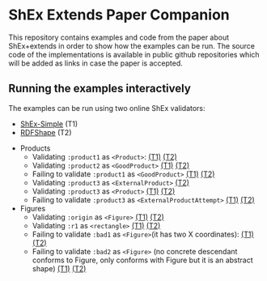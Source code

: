 # ShEx Extends Paper Companion

This repository contains examples and code from the paper about ShEx+extends in order to show how the examples can be run. 
The source code of the implementations is available in public github repositories which will be added as links in case the paper is accepted.


## Running the examples interactively

The examples can be run using two online ShEx validators: 
<ul>
  <li><a href="https://shex.io/webapps/shex.js/packages/shex-webapp/doc/shex-simple?manifestURL=https://raw.githubusercontent.com/anonsem/shex_extends_paper_examples/master/manifest.yml">ShEx-Simple</a> (T1)</li>
  <li><a href="https://rdfshape.weso.es">RDFShape</a> (T2)</li>
</ul>

<ul>
<li>Products
<ul>
<li>Validating <code>:product1</code> as <code>&lt;Product&gt;</code>:
<a href="https://shex.io/webapps/shex.js/packages/shex-webapp/doc/shex-simple?schema=prefix%20%3A%20%20%20%20%20%20%20%3Chttp%3A%2F%2Fexample.org%2F%3E%0Aprefix%20xsd%3A%20%20%20%20%3Chttp%3A%2F%2Fwww.w3.org%2F2001%2FXMLSchema%23%3E%0Aprefix%20schema%3A%20%3Chttp%3A%2F%2Fschema.org%2F%3E%0A%0A%0A%3CProduct%3E%20%7B%0A%20(%3Acode%20xsd%3Ainteger%20%7C%20%3Aname%20xsd%3Astring%20)%3B%0A%20%3Areview%20%40%3CReview%3E%20*%20%3B%0A%20%3Arelated%20%40%3CProduct%3E%20*%20%0A%7D%0A%0A%3CReview%3E%20%7B%0A%20%3Avalue%20%20%5B%3ABad%20%3AGood%5D%3B%0A%20%3Atimestamp%20xsd%3Ainteger%0A%7D%0A%0A%3CGoodProduct%3E%20%40%3CProduct%3E%20AND%20%7B%0A%20%3Areview%20%40%3CGoodReview%3E%20*%20%3B%0A%7D%0A%3CGoodReview%3E%20%7B%20%0A%20%3Avalue%20%5B%3AGood%5D%20%0A%7D%0A%0A%3CExternalProductAttempt%3E%20%40%3CProduct%3E%20AND%20%7B%0A%20%3Areview%20%40%3CExternalReview%3E%20*%20%0A%7D%0A%3CExternalReview%3E%20%7B%20%0A%20%3Avalue%20xsd%3Ainteger%20%0A%7D%0A%0A%3CExternalProduct%3E%20extends%20%40%3CProduct%3E%20%7B%0A%20%3Areview%20%40%3CExternalReview%3E%20*%0A%7D&data=prefix%20%3A%20%20%20%20%20%20%20%3Chttp%3A%2F%2Fexample.org%2F%3E%0Aprefix%20xsd%3A%20%20%20%20%3Chttp%3A%2F%2Fwww.w3.org%2F2001%2FXMLSchema%23%3E%0A%0A%3Aproduct1%20%3Acode%201%20%3B%0A%20%3Areview%20%5B%3Avalue%20%3ABad%3B%20%3Atimestamp%2023%5D%3B%0A%20%3Arelated%20%3Aproduct2%20.%0A%0A%3Aproduct2%20%3Aname%20%22Nice%20Book%22%20%3B%0A%20%3Areview%20%5B%3Avalue%20%3AGood%3B%20%3Atimestamp%2045%5D%20.%0A%0A%3Aproduct3%20%3Acode%203%20%3B%0A%20%3Areview%20%5B%3Avalue%20%3AGood%3B%20%3Atimestamp%2067%5D%2C%20%0A%20%20%20%20%20%20%20%20%20%5B%3Avalue%20%3ABad%3B%20%3Atimestamp%2078%5D%2C%20%0A%20%20%20%20%20%20%20%20%20%5B%3Avalue%205%5D%2C%20%5B%3Avalue%202%5D%20.&shape-map=%3Aproduct1%40%3CProduct%3E&interface=human&success=proof&regexpEngine=eval-threaded-nerr&manifestURL=https%3A%2F%2Fshex.io%2Fwebapps%2Fshex.js%2Fpackages%2Fshex-webapp%2Fexamples%2Fmanifest.json">(T1)</a>
<a href="https://rdfshape.weso.es/shexValidate?data=prefix%20%3A%20%20%20%20%20%20%20%3Chttp%3A%2F%2Fexample.org%2F%3E%0Aprefix%20xsd%3A%20%20%20%20%3Chttp%3A%2F%2Fwww.w3.org%2F2001%2FXMLSchema%23%3E%0A%0A%3Aproduct1%20%3Acode%201%20%3B%0A%20%3Areview%20%5B%3Avalue%20%3ABad%3B%20%3Atimestamp%2023%5D%3B%0A%20%3Arelated%20%3Aproduct2%20.%0A%0A%3Aproduct2%20%3Aname%20%22Nice%20Book%22%20%3B%0A%20%3Areview%20%5B%3Avalue%20%3AGood%3B%20%3Atimestamp%2045%5D%20.%0A%0A%3Aproduct3%20%3Acode%203%20%3B%0A%20%3Areview%20%5B%3Avalue%20%3AGood%3B%20%3Atimestamp%2067%5D%2C%20%0A%20%20%20%20%20%20%20%20%20%5B%3Avalue%20%3ABad%3B%20%3Atimestamp%2078%5D%2C%20%0A%20%20%20%20%20%20%20%20%20%5B%3Avalue%205%5D%2C%20%5B%3Avalue%202%5D%20.&dataFormat=Turtle&dataInference=NONE&dataSource=byText&schema=prefix%20%3A%20%20%20%20%20%20%20%3Chttp%3A%2F%2Fexample.org%2F%3E%0Aprefix%20xsd%3A%20%20%20%20%3Chttp%3A%2F%2Fwww.w3.org%2F2001%2FXMLSchema%23%3E%0Aprefix%20schema%3A%20%3Chttp%3A%2F%2Fschema.org%2F%3E%0A%0A%0A%3CProduct%3E%20%7B%0A%20%28%3Acode%20xsd%3Ainteger%20%7C%20%3Aname%20xsd%3Astring%20%29%3B%0A%20%3Areview%20%40%3CReview%3E%20%2A%20%3B%0A%20%3Arelated%20%40%3CProduct%3E%20%2A%20%0A%7D%0A%0A%3CReview%3E%20%7B%0A%20%3Avalue%20%20%5B%3ABad%20%3AGood%5D%3B%0A%20%3Atimestamp%20xsd%3Ainteger%0A%7D%0A%0A%3CGoodProduct%3E%20%40%3CProduct%3E%20AND%20%7B%0A%20%3Areview%20%40%3CGoodReview%3E%20%2A%20%3B%0A%7D%0A%3CGoodReview%3E%20%7B%20%0A%20%3Avalue%20%5B%3AGood%5D%20%0A%7D%0A%0A%3CExternalProductAttempt%3E%20%40%3CProduct%3E%20AND%20%7B%0A%20%3Areview%20%40%3CExternalReview%3E%20%2A%20%0A%7D%0A%3CExternalReview%3E%20%7B%20%0A%20%3Avalue%20xsd%3Ainteger%20%0A%7D%0A%0A%3CExternalProduct%3E%20extends%20%40%3CProduct%3E%20%7B%0A%20%3Areview%20%40%3CExternalReview%3E%20%2A%0A%7D&schemaEngine=ShEx&schemaFormat=ShExC&schemaSource=byText&shape-map=%3Aproduct1%40%3CProduct%3E&shapeMapFormat=Compact&shapeMapSource=byText&triggerMode=ShapeMap">(T2)</a></li>
<li>Validating <code>:product2</code> as <code>&lt;GoodProduct&gt;</code>
<a href="https://shex.io/webapps/shex.js/packages/shex-webapp/doc/shex-simple?schema=prefix%20%3A%20%20%20%20%20%20%20%3Chttp%3A%2F%2Fexample.org%2F%3E%0Aprefix%20xsd%3A%20%20%20%20%3Chttp%3A%2F%2Fwww.w3.org%2F2001%2FXMLSchema%23%3E%0Aprefix%20schema%3A%20%3Chttp%3A%2F%2Fschema.org%2F%3E%0A%0A%0A%3CProduct%3E%20%7B%0A%20(%3Acode%20xsd%3Ainteger%20%7C%20%3Aname%20xsd%3Astring%20)%3B%0A%20%3Areview%20%40%3CReview%3E%20*%20%3B%0A%20%3Arelated%20%40%3CProduct%3E%20*%20%0A%7D%0A%0A%3CReview%3E%20%7B%0A%20%3Avalue%20%20%5B%3ABad%20%3AGood%5D%3B%0A%20%3Atimestamp%20xsd%3Ainteger%0A%7D%0A%0A%3CGoodProduct%3E%20%40%3CProduct%3E%20AND%20%7B%0A%20%3Areview%20%40%3CGoodReview%3E%20*%20%3B%0A%7D%0A%3CGoodReview%3E%20%7B%20%0A%20%3Avalue%20%5B%3AGood%5D%20%0A%7D%0A%0A%3CExternalProductAttempt%3E%20%40%3CProduct%3E%20AND%20%7B%0A%20%3Areview%20%40%3CExternalReview%3E%20*%20%0A%7D%0A%3CExternalReview%3E%20%7B%20%0A%20%3Avalue%20xsd%3Ainteger%20%0A%7D%0A%0A%3CExternalProduct%3E%20extends%20%40%3CProduct%3E%20%7B%0A%20%3Areview%20%40%3CExternalReview%3E%20*%0A%7D&data=prefix%20%3A%20%20%20%20%20%20%20%3Chttp%3A%2F%2Fexample.org%2F%3E%0Aprefix%20xsd%3A%20%20%20%20%3Chttp%3A%2F%2Fwww.w3.org%2F2001%2FXMLSchema%23%3E%0A%0A%3Aproduct1%20%3Acode%201%20%3B%0A%20%3Areview%20%5B%3Avalue%20%3ABad%3B%20%3Atimestamp%2023%5D%3B%0A%20%3Arelated%20%3Aproduct2%20.%0A%0A%3Aproduct2%20%3Aname%20%22Nice%20Book%22%20%3B%0A%20%3Areview%20%5B%3Avalue%20%3AGood%3B%20%3Atimestamp%2045%5D%20.%0A%0A%3Aproduct3%20%3Acode%203%20%3B%0A%20%3Areview%20%5B%3Avalue%20%3AGood%3B%20%3Atimestamp%2067%5D%2C%20%0A%20%20%20%20%20%20%20%20%20%5B%3Avalue%20%3ABad%3B%20%3Atimestamp%2078%5D%2C%20%0A%20%20%20%20%20%20%20%20%20%5B%3Avalue%205%5D%2C%20%5B%3Avalue%202%5D%20.&shape-map=%3Aproduct2%40%3CGoodProduct%3E&interface=human&success=proof&regexpEngine=eval-threaded-nerr&manifestURL=https%3A%2F%2Fshex.io%2Fwebapps%2Fshex.js%2Fpackages%2Fshex-webapp%2Fexamples%2Fmanifest.json">(T1)</a>
<a href="https://rdfshape.weso.es/shexValidate?data=prefix%20%3A%20%20%20%20%20%20%20%3Chttp%3A%2F%2Fexample.org%2F%3E%0Aprefix%20xsd%3A%20%20%20%20%3Chttp%3A%2F%2Fwww.w3.org%2F2001%2FXMLSchema%23%3E%0A%0A%3Aproduct1%20%3Acode%201%20%3B%0A%20%3Areview%20%5B%3Avalue%20%3ABad%3B%20%3Atimestamp%2023%5D%3B%0A%20%3Arelated%20%3Aproduct2%20.%0A%0A%3Aproduct2%20%3Aname%20%22Nice%20Book%22%20%3B%0A%20%3Areview%20%5B%3Avalue%20%3AGood%3B%20%3Atimestamp%2045%5D%20.%0A%0A%3Aproduct3%20%3Acode%203%20%3B%0A%20%3Areview%20%5B%3Avalue%20%3AGood%3B%20%3Atimestamp%2067%5D%2C%20%0A%20%20%20%20%20%20%20%20%20%5B%3Avalue%20%3ABad%3B%20%3Atimestamp%2078%5D%2C%20%0A%20%20%20%20%20%20%20%20%20%5B%3Avalue%205%5D%2C%20%5B%3Avalue%202%5D%20.&dataFormat=Turtle&dataInference=NONE&dataSource=byText&schema=prefix%20%3A%20%20%20%20%20%20%20%3Chttp%3A%2F%2Fexample.org%2F%3E%0Aprefix%20xsd%3A%20%20%20%20%3Chttp%3A%2F%2Fwww.w3.org%2F2001%2FXMLSchema%23%3E%0Aprefix%20schema%3A%20%3Chttp%3A%2F%2Fschema.org%2F%3E%0A%0A%0A%3CProduct%3E%20%7B%0A%20%28%3Acode%20xsd%3Ainteger%20%7C%20%3Aname%20xsd%3Astring%20%29%3B%0A%20%3Areview%20%40%3CReview%3E%20%2A%20%3B%0A%20%3Arelated%20%40%3CProduct%3E%20%2A%20%0A%7D%0A%0A%3CReview%3E%20%7B%0A%20%3Avalue%20%20%5B%3ABad%20%3AGood%5D%3B%0A%20%3Atimestamp%20xsd%3Ainteger%0A%7D%0A%0A%3CGoodProduct%3E%20%40%3CProduct%3E%20AND%20%7B%0A%20%3Areview%20%40%3CGoodReview%3E%20%2A%20%3B%0A%7D%0A%3CGoodReview%3E%20%7B%20%0A%20%3Avalue%20%5B%3AGood%5D%20%0A%7D%0A%0A%3CExternalProductAttempt%3E%20%40%3CProduct%3E%20AND%20%7B%0A%20%3Areview%20%40%3CExternalReview%3E%20%2A%20%0A%7D%0A%3CExternalReview%3E%20%7B%20%0A%20%3Avalue%20xsd%3Ainteger%20%0A%7D%0A%0A%3CExternalProduct%3E%20extends%20%40%3CProduct%3E%20%7B%0A%20%3Areview%20%40%3CExternalReview%3E%20%2A%0A%7D&schemaEngine=ShEx&schemaFormat=ShExC&schemaSource=byText&shape-map=%3Aproduct2%40%3CGoodProduct%3E&shapeMapFormat=Compact&shapeMapSource=byText&triggerMode=ShapeMap">(T2)</a></li>
<li>Failing to validate <code>:product1</code> as <code>&lt;GoodProduct&gt;</code>
<a href="https://shex.io/webapps/shex.js/packages/shex-webapp/doc/shex-simple?schema=prefix%20%3A%20%20%20%20%20%20%20%3Chttp%3A%2F%2Fexample.org%2F%3E%0Aprefix%20xsd%3A%20%20%20%20%3Chttp%3A%2F%2Fwww.w3.org%2F2001%2FXMLSchema%23%3E%0Aprefix%20schema%3A%20%3Chttp%3A%2F%2Fschema.org%2F%3E%0A%0A%0A%3CProduct%3E%20%7B%0A%20(%3Acode%20xsd%3Ainteger%20%7C%20%3Aname%20xsd%3Astring%20)%3B%0A%20%3Areview%20%40%3CReview%3E%20*%20%3B%0A%20%3Arelated%20%40%3CProduct%3E%20*%20%0A%7D%0A%0A%3CReview%3E%20%7B%0A%20%3Avalue%20%20%5B%3ABad%20%3AGood%5D%3B%0A%20%3Atimestamp%20xsd%3Ainteger%0A%7D%0A%0A%3CGoodProduct%3E%20%40%3CProduct%3E%20AND%20%7B%0A%20%3Areview%20%40%3CGoodReview%3E%20*%20%3B%0A%7D%0A%3CGoodReview%3E%20%7B%20%0A%20%3Avalue%20%5B%3AGood%5D%20%0A%7D%0A%0A%3CExternalProductAttempt%3E%20%40%3CProduct%3E%20AND%20%7B%0A%20%3Areview%20%40%3CExternalReview%3E%20*%20%0A%7D%0A%3CExternalReview%3E%20%7B%20%0A%20%3Avalue%20xsd%3Ainteger%20%0A%7D%0A%0A%3CExternalProduct%3E%20extends%20%40%3CProduct%3E%20%7B%0A%20%3Areview%20%40%3CExternalReview%3E%20*%0A%7D&data=prefix%20%3A%20%20%20%20%20%20%20%3Chttp%3A%2F%2Fexample.org%2F%3E%0Aprefix%20xsd%3A%20%20%20%20%3Chttp%3A%2F%2Fwww.w3.org%2F2001%2FXMLSchema%23%3E%0A%0A%3Aproduct1%20%3Acode%201%20%3B%0A%20%3Areview%20%5B%3Avalue%20%3ABad%3B%20%3Atimestamp%2023%5D%3B%0A%20%3Arelated%20%3Aproduct2%20.%0A%0A%3Aproduct2%20%3Aname%20%22Nice%20Book%22%20%3B%0A%20%3Areview%20%5B%3Avalue%20%3AGood%3B%20%3Atimestamp%2045%5D%20.%0A%0A%3Aproduct3%20%3Acode%203%20%3B%0A%20%3Areview%20%5B%3Avalue%20%3AGood%3B%20%3Atimestamp%2067%5D%2C%20%0A%20%20%20%20%20%20%20%20%20%5B%3Avalue%20%3ABad%3B%20%3Atimestamp%2078%5D%2C%20%0A%20%20%20%20%20%20%20%20%20%5B%3Avalue%205%5D%2C%20%5B%3Avalue%202%5D%20.&shape-map=%3Aproduct1%40%3CGoodProduct%3E&interface=human&success=proof&regexpEngine=eval-threaded-nerr&manifestURL=https%3A%2F%2Fshex.io%2Fwebapps%2Fshex.js%2Fpackages%2Fshex-webapp%2Fexamples%2Fmanifest.json">(T1)</a>
<a href="https://rdfshape.weso.es/shexValidate?data=prefix%20%3A%20%20%20%20%20%20%20%3Chttp%3A%2F%2Fexample.org%2F%3E%0Aprefix%20xsd%3A%20%20%20%20%3Chttp%3A%2F%2Fwww.w3.org%2F2001%2FXMLSchema%23%3E%0A%0A%3Aproduct1%20%3Acode%201%20%3B%0A%20%3Areview%20%5B%3Avalue%20%3ABad%3B%20%3Atimestamp%2023%5D%3B%0A%20%3Arelated%20%3Aproduct2%20.%0A%0A%3Aproduct2%20%3Aname%20%22Nice%20Book%22%20%3B%0A%20%3Areview%20%5B%3Avalue%20%3AGood%3B%20%3Atimestamp%2045%5D%20.%0A%0A%3Aproduct3%20%3Acode%203%20%3B%0A%20%3Areview%20%5B%3Avalue%20%3AGood%3B%20%3Atimestamp%2067%5D%2C%20%0A%20%20%20%20%20%20%20%20%20%5B%3Avalue%20%3ABad%3B%20%3Atimestamp%2078%5D%2C%20%0A%20%20%20%20%20%20%20%20%20%5B%3Avalue%205%5D%2C%20%5B%3Avalue%202%5D%20.&dataFormat=Turtle&dataInference=NONE&dataSource=byText&schema=prefix%20%3A%20%20%20%20%20%20%20%3Chttp%3A%2F%2Fexample.org%2F%3E%0Aprefix%20xsd%3A%20%20%20%20%3Chttp%3A%2F%2Fwww.w3.org%2F2001%2FXMLSchema%23%3E%0Aprefix%20schema%3A%20%3Chttp%3A%2F%2Fschema.org%2F%3E%0A%0A%0A%3CProduct%3E%20%7B%0A%20%28%3Acode%20xsd%3Ainteger%20%7C%20%3Aname%20xsd%3Astring%20%29%3B%0A%20%3Areview%20%40%3CReview%3E%20%2A%20%3B%0A%20%3Arelated%20%40%3CProduct%3E%20%2A%20%0A%7D%0A%0A%3CReview%3E%20%7B%0A%20%3Avalue%20%20%5B%3ABad%20%3AGood%5D%3B%0A%20%3Atimestamp%20xsd%3Ainteger%0A%7D%0A%0A%3CGoodProduct%3E%20%40%3CProduct%3E%20AND%20%7B%0A%20%3Areview%20%40%3CGoodReview%3E%20%2A%20%3B%0A%7D%0A%3CGoodReview%3E%20%7B%20%0A%20%3Avalue%20%5B%3AGood%5D%20%0A%7D%0A%0A%3CExternalProductAttempt%3E%20%40%3CProduct%3E%20AND%20%7B%0A%20%3Areview%20%40%3CExternalReview%3E%20%2A%20%0A%7D%0A%3CExternalReview%3E%20%7B%20%0A%20%3Avalue%20xsd%3Ainteger%20%0A%7D%0A%0A%3CExternalProduct%3E%20extends%20%40%3CProduct%3E%20%7B%0A%20%3Areview%20%40%3CExternalReview%3E%20%2A%0A%7D&schemaEngine=ShEx&schemaFormat=ShExC&schemaSource=byText&shape-map=%3Aproduct1%40%3CGoodProduct%3E&shapeMapFormat=Compact&shapeMapSource=byText&triggerMode=ShapeMap">(T2)</a></li>
<li>Validating <code>:product3</code> as <code>&lt;ExternalProduct&gt;</code>
<a href="https://shex.io/webapps/shex.js/packages/shex-webapp/doc/shex-simple?schema=prefix%20%3A%20%20%20%20%20%20%20%3Chttp%3A%2F%2Fexample.org%2F%3E%0Aprefix%20xsd%3A%20%20%20%20%3Chttp%3A%2F%2Fwww.w3.org%2F2001%2FXMLSchema%23%3E%0Aprefix%20schema%3A%20%3Chttp%3A%2F%2Fschema.org%2F%3E%0A%0A%0A%3CProduct%3E%20%7B%0A%20(%3Acode%20xsd%3Ainteger%20%7C%20%3Aname%20xsd%3Astring%20)%3B%0A%20%3Areview%20%40%3CReview%3E%20*%20%3B%0A%20%3Arelated%20%40%3CProduct%3E%20*%20%0A%7D%0A%0A%3CReview%3E%20%7B%0A%20%3Avalue%20%20%5B%3ABad%20%3AGood%5D%3B%0A%20%3Atimestamp%20xsd%3Ainteger%0A%7D%0A%0A%3CGoodProduct%3E%20%40%3CProduct%3E%20AND%20%7B%0A%20%3Areview%20%40%3CGoodReview%3E%20*%20%3B%0A%7D%0A%3CGoodReview%3E%20%7B%20%0A%20%3Avalue%20%5B%3AGood%5D%20%0A%7D%0A%0A%3CExternalProductAttempt%3E%20%40%3CProduct%3E%20AND%20%7B%0A%20%3Areview%20%40%3CExternalReview%3E%20*%20%0A%7D%0A%3CExternalReview%3E%20%7B%20%0A%20%3Avalue%20xsd%3Ainteger%20%0A%7D%0A%0A%3CExternalProduct%3E%20extends%20%40%3CProduct%3E%20%7B%0A%20%3Areview%20%40%3CExternalReview%3E%20*%0A%7D&data=prefix%20%3A%20%20%20%20%20%20%20%3Chttp%3A%2F%2Fexample.org%2F%3E%0Aprefix%20xsd%3A%20%20%20%20%3Chttp%3A%2F%2Fwww.w3.org%2F2001%2FXMLSchema%23%3E%0A%0A%3Aproduct1%20%3Acode%201%20%3B%0A%20%3Areview%20%5B%3Avalue%20%3ABad%3B%20%3Atimestamp%2023%5D%3B%0A%20%3Arelated%20%3Aproduct2%20.%0A%0A%3Aproduct2%20%3Aname%20%22Nice%20Book%22%20%3B%0A%20%3Areview%20%5B%3Avalue%20%3AGood%3B%20%3Atimestamp%2045%5D%20.%0A%0A%3Aproduct3%20%3Acode%203%20%3B%0A%20%3Areview%20%5B%3Avalue%20%3AGood%3B%20%3Atimestamp%2067%5D%2C%20%0A%20%20%20%20%20%20%20%20%20%5B%3Avalue%20%3ABad%3B%20%3Atimestamp%2078%5D%2C%20%0A%20%20%20%20%20%20%20%20%20%5B%3Avalue%205%5D%2C%20%5B%3Avalue%202%5D%20.&shape-map=%3Aproduct3%40%3CExternalProduct%3E&interface=human&success=proof&regexpEngine=eval-threaded-nerr&manifestURL=https%3A%2F%2Fshex.io%2Fwebapps%2Fshex.js%2Fpackages%2Fshex-webapp%2Fexamples%2Fmanifest.json"></a>
<a href="https://rdfshape.weso.es/shexValidate?data=prefix%20%3A%20%20%20%20%20%20%20%3Chttp%3A%2F%2Fexample.org%2F%3E%0Aprefix%20xsd%3A%20%20%20%20%3Chttp%3A%2F%2Fwww.w3.org%2F2001%2FXMLSchema%23%3E%0A%0A%3Aproduct1%20%3Acode%201%20%3B%0A%20%3Areview%20%5B%3Avalue%20%3ABad%3B%20%3Atimestamp%2023%5D%3B%0A%20%3Arelated%20%3Aproduct2%20.%0A%0A%3Aproduct2%20%3Aname%20%22Nice%20Book%22%20%3B%0A%20%3Areview%20%5B%3Avalue%20%3AGood%3B%20%3Atimestamp%2045%5D%20.%0A%0A%3Aproduct3%20%3Acode%203%20%3B%0A%20%3Areview%20%5B%3Avalue%20%3AGood%3B%20%3Atimestamp%2067%5D%2C%20%0A%20%20%20%20%20%20%20%20%20%5B%3Avalue%20%3ABad%3B%20%3Atimestamp%2078%5D%2C%20%0A%20%20%20%20%20%20%20%20%20%5B%3Avalue%205%5D%2C%20%5B%3Avalue%202%5D%20.&dataFormat=Turtle&dataInference=NONE&dataSource=byText&schema=prefix%20%3A%20%20%20%20%20%20%20%3Chttp%3A%2F%2Fexample.org%2F%3E%0Aprefix%20xsd%3A%20%20%20%20%3Chttp%3A%2F%2Fwww.w3.org%2F2001%2FXMLSchema%23%3E%0Aprefix%20schema%3A%20%3Chttp%3A%2F%2Fschema.org%2F%3E%0A%0A%0A%3CProduct%3E%20%7B%0A%20%28%3Acode%20xsd%3Ainteger%20%7C%20%3Aname%20xsd%3Astring%20%29%3B%0A%20%3Areview%20%40%3CReview%3E%20%2A%20%3B%0A%20%3Arelated%20%40%3CProduct%3E%20%2A%20%0A%7D%0A%0A%3CReview%3E%20%7B%0A%20%3Avalue%20%20%5B%3ABad%20%3AGood%5D%3B%0A%20%3Atimestamp%20xsd%3Ainteger%0A%7D%0A%0A%3CGoodProduct%3E%20%40%3CProduct%3E%20AND%20%7B%0A%20%3Areview%20%40%3CGoodReview%3E%20%2A%20%3B%0A%7D%0A%3CGoodReview%3E%20%7B%20%0A%20%3Avalue%20%5B%3AGood%5D%20%0A%7D%0A%0A%3CExternalProductAttempt%3E%20%40%3CProduct%3E%20AND%20%7B%0A%20%3Areview%20%40%3CExternalReview%3E%20%2A%20%0A%7D%0A%3CExternalReview%3E%20%7B%20%0A%20%3Avalue%20xsd%3Ainteger%20%0A%7D%0A%0A%3CExternalProduct%3E%20extends%20%40%3CProduct%3E%20%7B%0A%20%3Areview%20%40%3CExternalReview%3E%20%2A%0A%7D&schemaEngine=ShEx&schemaFormat=ShExC&schemaSource=byText&shape-map=%3Aproduct3%40%3CExternalProduct%3E&shapeMapFormat=Compact&shapeMapSource=byText&triggerMode=ShapeMap">(T2)</a></li>
<li>Validating <code>:product3</code> as <code>&lt;Product&gt;</code>
<a href="https://shex.io/webapps/shex.js/packages/shex-webapp/doc/shex-simple?schema=prefix%20%3A%20%20%20%20%20%20%20%3Chttp%3A%2F%2Fexample.org%2F%3E%0Aprefix%20xsd%3A%20%20%20%20%3Chttp%3A%2F%2Fwww.w3.org%2F2001%2FXMLSchema%23%3E%0Aprefix%20schema%3A%20%3Chttp%3A%2F%2Fschema.org%2F%3E%0A%0A%0A%3CProduct%3E%20%7B%0A%20(%3Acode%20xsd%3Ainteger%20%7C%20%3Aname%20xsd%3Astring%20)%3B%0A%20%3Areview%20%40%3CReview%3E%20*%20%3B%0A%20%3Arelated%20%40%3CProduct%3E%20*%20%0A%7D%0A%0A%3CReview%3E%20%7B%0A%20%3Avalue%20%20%5B%3ABad%20%3AGood%5D%3B%0A%20%3Atimestamp%20xsd%3Ainteger%0A%7D%0A%0A%3CGoodProduct%3E%20%40%3CProduct%3E%20AND%20%7B%0A%20%3Areview%20%40%3CGoodReview%3E%20*%20%3B%0A%7D%0A%3CGoodReview%3E%20%7B%20%0A%20%3Avalue%20%5B%3AGood%5D%20%0A%7D%0A%0A%3CExternalProductAttempt%3E%20%40%3CProduct%3E%20AND%20%7B%0A%20%3Areview%20%40%3CExternalReview%3E%20*%20%0A%7D%0A%3CExternalReview%3E%20%7B%20%0A%20%3Avalue%20xsd%3Ainteger%20%0A%7D%0A%0A%3CExternalProduct%3E%20extends%20%40%3CProduct%3E%20%7B%0A%20%3Areview%20%40%3CExternalReview%3E%20*%0A%7D&data=prefix%20%3A%20%20%20%20%20%20%20%3Chttp%3A%2F%2Fexample.org%2F%3E%0Aprefix%20xsd%3A%20%20%20%20%3Chttp%3A%2F%2Fwww.w3.org%2F2001%2FXMLSchema%23%3E%0A%0A%3Aproduct1%20%3Acode%201%20%3B%0A%20%3Areview%20%5B%3Avalue%20%3ABad%3B%20%3Atimestamp%2023%5D%3B%0A%20%3Arelated%20%3Aproduct2%20.%0A%0A%3Aproduct2%20%3Aname%20%22Nice%20Book%22%20%3B%0A%20%3Areview%20%5B%3Avalue%20%3AGood%3B%20%3Atimestamp%2045%5D%20.%0A%0A%3Aproduct3%20%3Acode%203%20%3B%0A%20%3Areview%20%5B%3Avalue%20%3AGood%3B%20%3Atimestamp%2067%5D%2C%20%0A%20%20%20%20%20%20%20%20%20%5B%3Avalue%20%3ABad%3B%20%3Atimestamp%2078%5D%2C%20%0A%20%20%20%20%20%20%20%20%20%5B%3Avalue%205%5D%2C%20%5B%3Avalue%202%5D%20.&shape-map=%3Aproduct3%40%3CProduct%3E&interface=human&success=proof&regexpEngine=eval-threaded-nerr&manifestURL=https%3A%2F%2Fshex.io%2Fwebapps%2Fshex.js%2Fpackages%2Fshex-webapp%2Fexamples%2Fmanifest.json">(T1)</a>
<a href="https://rdfshape.weso.es/shexValidate?data=prefix%20%3A%20%20%20%20%20%20%20%3Chttp%3A%2F%2Fexample.org%2F%3E%0Aprefix%20xsd%3A%20%20%20%20%3Chttp%3A%2F%2Fwww.w3.org%2F2001%2FXMLSchema%23%3E%0A%0A%3Aproduct1%20%3Acode%201%20%3B%0A%20%3Areview%20%5B%3Avalue%20%3ABad%3B%20%3Atimestamp%2023%5D%3B%0A%20%3Arelated%20%3Aproduct2%20.%0A%0A%3Aproduct2%20%3Aname%20%22Nice%20Book%22%20%3B%0A%20%3Areview%20%5B%3Avalue%20%3AGood%3B%20%3Atimestamp%2045%5D%20.%0A%0A%3Aproduct3%20%3Acode%203%20%3B%0A%20%3Areview%20%5B%3Avalue%20%3AGood%3B%20%3Atimestamp%2067%5D%2C%20%0A%20%20%20%20%20%20%20%20%20%5B%3Avalue%20%3ABad%3B%20%3Atimestamp%2078%5D%2C%20%0A%20%20%20%20%20%20%20%20%20%5B%3Avalue%205%5D%2C%20%5B%3Avalue%202%5D%20.&dataFormat=Turtle&dataInference=NONE&dataSource=byText&schema=prefix%20%3A%20%20%20%20%20%20%20%3Chttp%3A%2F%2Fexample.org%2F%3E%0Aprefix%20xsd%3A%20%20%20%20%3Chttp%3A%2F%2Fwww.w3.org%2F2001%2FXMLSchema%23%3E%0Aprefix%20schema%3A%20%3Chttp%3A%2F%2Fschema.org%2F%3E%0A%0A%0A%3CProduct%3E%20%7B%0A%20%28%3Acode%20xsd%3Ainteger%20%7C%20%3Aname%20xsd%3Astring%20%29%3B%0A%20%3Areview%20%40%3CReview%3E%20%2A%20%3B%0A%20%3Arelated%20%40%3CProduct%3E%20%2A%20%0A%7D%0A%0A%3CReview%3E%20%7B%0A%20%3Avalue%20%20%5B%3ABad%20%3AGood%5D%3B%0A%20%3Atimestamp%20xsd%3Ainteger%0A%7D%0A%0A%3CGoodProduct%3E%20%40%3CProduct%3E%20AND%20%7B%0A%20%3Areview%20%40%3CGoodReview%3E%20%2A%20%3B%0A%7D%0A%3CGoodReview%3E%20%7B%20%0A%20%3Avalue%20%5B%3AGood%5D%20%0A%7D%0A%0A%3CExternalProductAttempt%3E%20%40%3CProduct%3E%20AND%20%7B%0A%20%3Areview%20%40%3CExternalReview%3E%20%2A%20%0A%7D%0A%3CExternalReview%3E%20%7B%20%0A%20%3Avalue%20xsd%3Ainteger%20%0A%7D%0A%0A%3CExternalProduct%3E%20extends%20%40%3CProduct%3E%20%7B%0A%20%3Areview%20%40%3CExternalReview%3E%20%2A%0A%7D&schemaEngine=ShEx&schemaFormat=ShExC&schemaSource=byText&shape-map=%3Aproduct3%40%3CProduct%3E&shapeMapFormat=Compact&shapeMapSource=byText&triggerMode=ShapeMap">(T2)</a></li>
<li>Failing to validate <code>:product3</code> as <code>&lt;ExternalProductAttempt&gt;</code>
<a href="https://shex.io/webapps/shex.js/packages/shex-webapp/doc/shex-simple?schema=prefix%20%3A%20%20%20%20%20%20%20%3Chttp%3A%2F%2Fexample.org%2F%3E%0Aprefix%20xsd%3A%20%20%20%20%3Chttp%3A%2F%2Fwww.w3.org%2F2001%2FXMLSchema%23%3E%0Aprefix%20schema%3A%20%3Chttp%3A%2F%2Fschema.org%2F%3E%0A%0A%0A%3CProduct%3E%20%7B%0A%20(%3Acode%20xsd%3Ainteger%20%7C%20%3Aname%20xsd%3Astring%20)%3B%0A%20%3Areview%20%40%3CReview%3E%20*%20%3B%0A%20%3Arelated%20%40%3CProduct%3E%20*%20%0A%7D%0A%0A%3CReview%3E%20%7B%0A%20%3Avalue%20%20%5B%3ABad%20%3AGood%5D%3B%0A%20%3Atimestamp%20xsd%3Ainteger%0A%7D%0A%0A%3CGoodProduct%3E%20%40%3CProduct%3E%20AND%20%7B%0A%20%3Areview%20%40%3CGoodReview%3E%20*%20%3B%0A%7D%0A%3CGoodReview%3E%20%7B%20%0A%20%3Avalue%20%5B%3AGood%5D%20%0A%7D%0A%0A%3CExternalProductAttempt%3E%20%40%3CProduct%3E%20AND%20%7B%0A%20%3Areview%20%40%3CExternalReview%3E%20*%20%0A%7D%0A%3CExternalReview%3E%20%7B%20%0A%20%3Avalue%20xsd%3Ainteger%20%0A%7D%0A%0A%3CExternalProduct%3E%20extends%20%40%3CProduct%3E%20%7B%0A%20%3Areview%20%40%3CExternalReview%3E%20*%0A%7D&data=prefix%20%3A%20%20%20%20%20%20%20%3Chttp%3A%2F%2Fexample.org%2F%3E%0Aprefix%20xsd%3A%20%20%20%20%3Chttp%3A%2F%2Fwww.w3.org%2F2001%2FXMLSchema%23%3E%0A%0A%3Aproduct1%20%3Acode%201%20%3B%0A%20%3Areview%20%5B%3Avalue%20%3ABad%3B%20%3Atimestamp%2023%5D%3B%0A%20%3Arelated%20%3Aproduct2%20.%0A%0A%3Aproduct2%20%3Aname%20%22Nice%20Book%22%20%3B%0A%20%3Areview%20%5B%3Avalue%20%3AGood%3B%20%3Atimestamp%2045%5D%20.%0A%0A%3Aproduct3%20%3Acode%203%20%3B%0A%20%3Areview%20%5B%3Avalue%20%3AGood%3B%20%3Atimestamp%2067%5D%2C%20%0A%20%20%20%20%20%20%20%20%20%5B%3Avalue%20%3ABad%3B%20%3Atimestamp%2078%5D%2C%20%0A%20%20%20%20%20%20%20%20%20%5B%3Avalue%205%5D%2C%20%5B%3Avalue%202%5D%20.&shape-map=%3Aproduct3%40%3CExternalProductAttempt%3E&interface=human&success=proof&regexpEngine=eval-threaded-nerr&manifestURL=https%3A%2F%2Fshex.io%2Fwebapps%2Fshex.js%2Fpackages%2Fshex-webapp%2Fexamples%2Fmanifest.json">(T1)</a>
<a href="https://rdfshape.weso.es/shexValidate?data=prefix%20%3A%20%20%20%20%20%20%20%3Chttp%3A%2F%2Fexample.org%2F%3E%0Aprefix%20xsd%3A%20%20%20%20%3Chttp%3A%2F%2Fwww.w3.org%2F2001%2FXMLSchema%23%3E%0A%0A%3Aproduct1%20%3Acode%201%20%3B%0A%20%3Areview%20%5B%3Avalue%20%3ABad%3B%20%3Atimestamp%2023%5D%3B%0A%20%3Arelated%20%3Aproduct2%20.%0A%0A%3Aproduct2%20%3Aname%20%22Nice%20Book%22%20%3B%0A%20%3Areview%20%5B%3Avalue%20%3AGood%3B%20%3Atimestamp%2045%5D%20.%0A%0A%3Aproduct3%20%3Acode%203%20%3B%0A%20%3Areview%20%5B%3Avalue%20%3AGood%3B%20%3Atimestamp%2067%5D%2C%20%0A%20%20%20%20%20%20%20%20%20%5B%3Avalue%20%3ABad%3B%20%3Atimestamp%2078%5D%2C%20%0A%20%20%20%20%20%20%20%20%20%5B%3Avalue%205%5D%2C%20%5B%3Avalue%202%5D%20.&dataFormat=Turtle&dataInference=NONE&dataSource=byText&schema=prefix%20%3A%20%20%20%20%20%20%20%3Chttp%3A%2F%2Fexample.org%2F%3E%0Aprefix%20xsd%3A%20%20%20%20%3Chttp%3A%2F%2Fwww.w3.org%2F2001%2FXMLSchema%23%3E%0Aprefix%20schema%3A%20%3Chttp%3A%2F%2Fschema.org%2F%3E%0A%0A%0A%3CProduct%3E%20%7B%0A%20%28%3Acode%20xsd%3Ainteger%20%7C%20%3Aname%20xsd%3Astring%20%29%3B%0A%20%3Areview%20%40%3CReview%3E%20%2A%20%3B%0A%20%3Arelated%20%40%3CProduct%3E%20%2A%20%0A%7D%0A%0A%3CReview%3E%20%7B%0A%20%3Avalue%20%20%5B%3ABad%20%3AGood%5D%3B%0A%20%3Atimestamp%20xsd%3Ainteger%0A%7D%0A%0A%3CGoodProduct%3E%20%40%3CProduct%3E%20AND%20%7B%0A%20%3Areview%20%40%3CGoodReview%3E%20%2A%20%3B%0A%7D%0A%3CGoodReview%3E%20%7B%20%0A%20%3Avalue%20%5B%3AGood%5D%20%0A%7D%0A%0A%3CExternalProductAttempt%3E%20%40%3CProduct%3E%20AND%20%7B%0A%20%3Areview%20%40%3CExternalReview%3E%20%2A%20%0A%7D%0A%3CExternalReview%3E%20%7B%20%0A%20%3Avalue%20xsd%3Ainteger%20%0A%7D%0A%0A%3CExternalProduct%3E%20extends%20%40%3CProduct%3E%20%7B%0A%20%3Areview%20%40%3CExternalReview%3E%20%2A%0A%7D&schemaEngine=ShEx&schemaFormat=ShExC&schemaSource=byText&shape-map=%3Aproduct3%40%3CExternalProductAttempt%3E&shapeMapFormat=Compact&shapeMapSource=byText&triggerMode=ShapeMap">(T2)</a></li>
</ul>
</li>
<li>Figures
  <ul>
  
  <li>
  Validating <code>:origin</code> as <code>&lt;Figure&gt;</code>
  <a href="https://shex.io/webapps/shex.js/packages/shex-webapp/doc/shex-simple?schema=prefix%20%3A%20%20%20%20%20%20%20%3Chttp%3A%2F%2Fexample.org%2F%3E%0Aprefix%20xsd%3A%20%20%20%20%3Chttp%3A%2F%2Fwww.w3.org%2F2001%2FXMLSchema%23%3E%0Aprefix%20schema%3A%20%3Chttp%3A%2F%2Fschema.org%2F%3E%0A%0Aabstract%20%3CFigure%3E%20%7B%0A%20%3Acomponent%20%40%3CLabel%3E%0A%7D%0A%0A%3CLabel%3E%20%7B%20%3Atype%20%5B%20%3ALabel%20%5D%3B%20%3Avalue%20xsd%3Astring%20%7D%0A%0A%3CGeoFigure%3E%20extends%20%40%3CFigure%3E%20%7B%0A%20%20%3Acomponent%20%40%3CPosX%3E%20%3B%0A%20%20%3Acomponent%20%40%3CPosY%3E%0A%7D%0A%0A%3CPosX%3E%20%7B%20%3Atype%20%5B%20%3AXCoord%20%5D%3B%20%3Avalue%20xsd%3Ainteger%20%7D%0A%3CPosY%3E%20%7B%20%3Atype%20%5B%20%3AYCoord%20%5D%3B%20%3Avalue%20xsd%3Ainteger%20%7D%0A%0A%3CColoredFigure%3E%20extends%20%40%3CFigure%3E%20%7B%0A%20%20%3Acomponent%20%40%3CColor%3E%0A%7D%0A%0A%3CRectangle%3E%20extends%20%40%3CGeoFigure%3E%20extends%20%40%3CColoredFigure%3E%20%7B%0A%20%20%3Acomponent%20%40%3CHeight%3E%20%3B%0A%20%20%3Acomponent%20%40%3CWidth%3E%0A%7D%0A%0A%3CColor%3E%20%7B%3Atype%20%5B%20%3AColor%20%5D%3B%20%3Avalue%20%5B%3ARed%20%3AGreen%20%3ABlue%20%5D%20%7D%0A%3CHeight%3E%20%7B%3Atype%20%5B%20%3AHeight%20%5D%3B%20%3Avalue%20xsd%3Ainteger%20%7D%0A%3CWidth%3E%20%7B%3Atype%20%5B%20%3AWidth%20%5D%3B%20%3Avalue%20xsd%3Ainteger%20%7D&data=prefix%20%3A%20%20%20%20%20%20%20%3Chttp%3A%2F%2Fexample.org%2F%3E%0Aprefix%20xsd%3A%20%20%20%20%3Chttp%3A%2F%2Fwww.w3.org%2F2001%2FXMLSchema%23%3E%0A%0A%3Aorigin%20%3Acomponent%20%0A%20%5B%3Atype%20%3ALabel%3B%20%3Avalue%20%22Origin%22%5D%20%2C%0A%20%5B%3Atype%20%3AXCoord%3B%20%3Avalue%200%5D%20%2C%20%5B%3Atype%20%3AYCoord%3B%20%3Avalue%200%5D%20.%0A%0A%3Abad1%20%3Acomponent%20%0A%20%20%20%20%5B%20%3Atype%20%3ALabel%3B%20%3Avalue%20%22Origin%22%20%5D%20%2C%0A%20%20%20%20%5B%20%3Atype%20%3AXCoord%3B%20%3Avalue%200%3B%20%5D%20%2C%0A%20%20%20%20%5B%20%3Atype%20%3AXCoord%3B%20%3Avalue%201%3B%20%5D%20%2C%0A%20%20%20%20%5B%20%3Atype%20%3AYCoord%3B%20%3Avalue%200%3B%20%5D%20.%0A%0A%3Abad2%20%3Acomponent%20%20%20%20%20%0A%20%20%20%20%5B%20%3Atype%20%3ALabel%3B%20%3Avalue%20%22Unspecified%22%20%5D%20.%0A%20%20%20%20%0A%3Ar1%20%3Acomponent%20%0A%20%5B%3Atype%20%3ALabel%3B%20%3Avalue%20%22A%20red%20rectangle%22%5D%20%2C%0A%20%5B%3Atype%20%3AXCoord%3B%20%3Avalue%202%5D%2C%20%5B%3Atype%20%3AYCoord%3B%20%3Avalue%203%5D%2C%0A%20%5B%3Atype%20%3AColor%3B%20%3Avalue%20%3ARed%5D%2C%20%0A%20%5B%3Atype%20%3AHeight%3B%20%3Avalue%204%5D%2C%20%5B%3Atype%20%3AWidth%3B%20%3Avalue%205%5D%20.&shape-map=%3Aorigin%40%3CFigure%3E&interface=human&success=proof&regexpEngine=eval-threaded-nerr&manifestURL=https%3A%2F%2Fshex.io%2Fwebapps%2Fshex.js%2Fpackages%2Fshex-webapp%2Fexamples%2Fmanifest.json">(T1)</a>
  <a href="https://rdfshape.weso.es/shexValidate?data=prefix%20%3A%20%20%20%20%20%20%20%3Chttp%3A%2F%2Fexample.org%2F%3E%0Aprefix%20xsd%3A%20%20%20%20%3Chttp%3A%2F%2Fwww.w3.org%2F2001%2FXMLSchema%23%3E%0A%0A%3Aorigin%20%3Acomponent%20%0A%20%5B%3Atype%20%3ALabel%3B%20%3Avalue%20%22Origin%22%5D%20%2C%0A%20%5B%3Atype%20%3AXCoord%3B%20%3Avalue%200%5D%20%2C%20%5B%3Atype%20%3AYCoord%3B%20%3Avalue%200%5D%20.%0A%0A%3Abad1%20%3Acomponent%20%0A%20%20%20%20%5B%20%3Atype%20%3ALabel%3B%20%3Avalue%20%22Origin%22%20%5D%20%2C%0A%20%20%20%20%5B%20%3Atype%20%3AXCoord%3B%20%3Avalue%200%3B%20%5D%20%2C%0A%20%20%20%20%5B%20%3Atype%20%3AXCoord%3B%20%3Avalue%201%3B%20%5D%20%2C%0A%20%20%20%20%5B%20%3Atype%20%3AYCoord%3B%20%3Avalue%200%3B%20%5D%20.%0A%0A%3Abad2%20%3Acomponent%20%20%20%20%20%0A%20%20%20%20%5B%20%3Atype%20%3ALabel%3B%20%3Avalue%20%22Unspecified%22%20%5D%20.%0A%20%20%20%20%0A%3Ar1%20%3Acomponent%20%0A%20%5B%3Atype%20%3ALabel%3B%20%3Avalue%20%22A%20red%20rectangle%22%5D%20%2C%0A%20%5B%3Atype%20%3AXCoord%3B%20%3Avalue%202%5D%2C%20%5B%3Atype%20%3AYCoord%3B%20%3Avalue%203%5D%2C%0A%20%5B%3Atype%20%3AColor%3B%20%3Avalue%20%3ARed%5D%2C%20%0A%20%5B%3Atype%20%3AHeight%3B%20%3Avalue%204%5D%2C%20%5B%3Atype%20%3AWidth%3B%20%3Avalue%205%5D%20.&dataFormat=Turtle&dataInference=NONE&dataSource=byText&schema=prefix%20%3A%20%20%20%20%20%20%20%3Chttp%3A%2F%2Fexample.org%2F%3E%0Aprefix%20xsd%3A%20%20%20%20%3Chttp%3A%2F%2Fwww.w3.org%2F2001%2FXMLSchema%23%3E%0Aprefix%20schema%3A%20%3Chttp%3A%2F%2Fschema.org%2F%3E%0A%0Aabstract%20%3CFigure%3E%20%7B%0A%20%3Acomponent%20%40%3CLabel%3E%0A%7D%0A%0A%3CLabel%3E%20%7B%20%3Atype%20%5B%20%3ALabel%20%5D%3B%20%3Avalue%20xsd%3Astring%20%7D%0A%0A%3CGeoFigure%3E%20extends%20%40%3CFigure%3E%20%7B%0A%20%20%3Acomponent%20%40%3CPosX%3E%20%3B%0A%20%20%3Acomponent%20%40%3CPosY%3E%0A%7D%0A%0A%3CPosX%3E%20%7B%20%3Atype%20%5B%20%3AXCoord%20%5D%3B%20%3Avalue%20xsd%3Ainteger%20%7D%0A%3CPosY%3E%20%7B%20%3Atype%20%5B%20%3AYCoord%20%5D%3B%20%3Avalue%20xsd%3Ainteger%20%7D%0A%0A%3CColoredFigure%3E%20extends%20%40%3CFigure%3E%20%7B%0A%20%20%3Acomponent%20%40%3CColor%3E%0A%7D%0A%0A%3CRectangle%3E%20extends%20%40%3CGeoFigure%3E%20extends%20%40%3CColoredFigure%3E%20%7B%0A%20%20%3Acomponent%20%40%3CHeight%3E%20%3B%0A%20%20%3Acomponent%20%40%3CWidth%3E%0A%7D%0A%0A%3CColor%3E%20%7B%3Atype%20%5B%20%3AColor%20%5D%3B%20%3Avalue%20%5B%3ARed%20%3AGreen%20%3ABlue%20%5D%20%7D%0A%3CHeight%3E%20%7B%3Atype%20%5B%20%3AHeight%20%5D%3B%20%3Avalue%20xsd%3Ainteger%20%7D%0A%3CWidth%3E%20%7B%3Atype%20%5B%20%3AWidth%20%5D%3B%20%3Avalue%20xsd%3Ainteger%20%7D&schemaEngine=ShEx&schemaFormat=ShExC&schemaSource=byText&shape-map=%3Aorigin%40%3CFigure%3E&shapeMapFormat=Compact&shapeMapSource=byText&triggerMode=ShapeMap">(T2)</a></li>

  <li>Validating <code>:r1</code> as <code>&lt;rectangle&gt;</code>
  <a href="https://shex.io/webapps/shex.js/packages/shex-webapp/doc/shex-simple?schema=prefix%20%3A%20%20%20%20%20%20%20%3Chttp%3A%2F%2Fexample.org%2F%3E%0Aprefix%20xsd%3A%20%20%20%20%3Chttp%3A%2F%2Fwww.w3.org%2F2001%2FXMLSchema%23%3E%0Aprefix%20schema%3A%20%3Chttp%3A%2F%2Fschema.org%2F%3E%0A%0Aabstract%20%3CFigure%3E%20%7B%0A%20%3Acomponent%20%40%3CLabel%3E%0A%7D%0A%0A%3CLabel%3E%20%7B%20%3Atype%20%5B%20%3ALabel%20%5D%3B%20%3Avalue%20xsd%3Astring%20%7D%0A%0A%3CGeoFigure%3E%20extends%20%40%3CFigure%3E%20%7B%0A%20%20%3Acomponent%20%40%3CPosX%3E%20%3B%0A%20%20%3Acomponent%20%40%3CPosY%3E%0A%7D%0A%0A%3CPosX%3E%20%7B%20%3Atype%20%5B%20%3AXCoord%20%5D%3B%20%3Avalue%20xsd%3Ainteger%20%7D%0A%3CPosY%3E%20%7B%20%3Atype%20%5B%20%3AYCoord%20%5D%3B%20%3Avalue%20xsd%3Ainteger%20%7D%0A%0A%3CColoredFigure%3E%20extends%20%40%3CFigure%3E%20%7B%0A%20%20%3Acomponent%20%40%3CColor%3E%0A%7D%0A%0A%3CRectangle%3E%20extends%20%40%3CGeoFigure%3E%20extends%20%40%3CColoredFigure%3E%20%7B%0A%20%20%3Acomponent%20%40%3CHeight%3E%20%3B%0A%20%20%3Acomponent%20%40%3CWidth%3E%0A%7D%0A%0A%3CColor%3E%20%7B%3Atype%20%5B%20%3AColor%20%5D%3B%20%3Avalue%20%5B%3ARed%20%3AGreen%20%3ABlue%20%5D%20%7D%0A%3CHeight%3E%20%7B%3Atype%20%5B%20%3AHeight%20%5D%3B%20%3Avalue%20xsd%3Ainteger%20%7D%0A%3CWidth%3E%20%7B%3Atype%20%5B%20%3AWidth%20%5D%3B%20%3Avalue%20xsd%3Ainteger%20%7D&data=prefix%20%3A%20%20%20%20%20%20%20%3Chttp%3A%2F%2Fexample.org%2F%3E%0Aprefix%20xsd%3A%20%20%20%20%3Chttp%3A%2F%2Fwww.w3.org%2F2001%2FXMLSchema%23%3E%0A%0A%3Aorigin%20%3Acomponent%20%0A%20%5B%3Atype%20%3ALabel%3B%20%3Avalue%20%22Origin%22%5D%20%2C%0A%20%5B%3Atype%20%3AXCoord%3B%20%3Avalue%200%5D%20%2C%20%5B%3Atype%20%3AYCoord%3B%20%3Avalue%200%5D%20.%0A%0A%3Abad1%20%3Acomponent%20%0A%20%20%20%20%5B%20%3Atype%20%3ALabel%3B%20%3Avalue%20%22Origin%22%20%5D%20%2C%0A%20%20%20%20%5B%20%3Atype%20%3AXCoord%3B%20%3Avalue%200%3B%20%5D%20%2C%0A%20%20%20%20%5B%20%3Atype%20%3AXCoord%3B%20%3Avalue%201%3B%20%5D%20%2C%0A%20%20%20%20%5B%20%3Atype%20%3AYCoord%3B%20%3Avalue%200%3B%20%5D%20.%0A%0A%3Abad2%20%3Acomponent%20%20%20%20%20%0A%20%20%20%20%5B%20%3Atype%20%3ALabel%3B%20%3Avalue%20%22Unspecified%22%20%5D%20.%0A%20%20%20%20%0A%3Ar1%20%3Acomponent%20%0A%20%5B%3Atype%20%3ALabel%3B%20%3Avalue%20%22A%20red%20rectangle%22%5D%20%2C%0A%20%5B%3Atype%20%3AXCoord%3B%20%3Avalue%202%5D%2C%20%5B%3Atype%20%3AYCoord%3B%20%3Avalue%203%5D%2C%0A%20%5B%3Atype%20%3AColor%3B%20%3Avalue%20%3ARed%5D%2C%20%0A%20%5B%3Atype%20%3AHeight%3B%20%3Avalue%204%5D%2C%20%5B%3Atype%20%3AWidth%3B%20%3Avalue%205%5D%20.&shape-map=%3Ar1%40%3CRectangle%3E&interface=human&success=proof&regexpEngine=eval-threaded-nerr&manifestURL=https%3A%2F%2Fshex.io%2Fwebapps%2Fshex.js%2Fpackages%2Fshex-webapp%2Fexamples%2Fmanifest.json">(T1)</a>
  <a href="https://rdfshape.weso.es/shexValidate?data=prefix%20%3A%20%20%20%20%20%20%20%3Chttp%3A%2F%2Fexample.org%2F%3E%0Aprefix%20xsd%3A%20%20%20%20%3Chttp%3A%2F%2Fwww.w3.org%2F2001%2FXMLSchema%23%3E%0A%0A%3Aorigin%20%3Acomponent%20%0A%20%5B%3Atype%20%3ALabel%3B%20%3Avalue%20%22Origin%22%5D%20%2C%0A%20%5B%3Atype%20%3AXCoord%3B%20%3Avalue%200%5D%20%2C%20%5B%3Atype%20%3AYCoord%3B%20%3Avalue%200%5D%20.%0A%0A%3Abad1%20%3Acomponent%20%0A%20%20%20%20%5B%20%3Atype%20%3ALabel%3B%20%3Avalue%20%22Origin%22%20%5D%20%2C%0A%20%20%20%20%5B%20%3Atype%20%3AXCoord%3B%20%3Avalue%200%3B%20%5D%20%2C%0A%20%20%20%20%5B%20%3Atype%20%3AXCoord%3B%20%3Avalue%201%3B%20%5D%20%2C%0A%20%20%20%20%5B%20%3Atype%20%3AYCoord%3B%20%3Avalue%200%3B%20%5D%20.%0A%0A%3Abad2%20%3Acomponent%20%20%20%20%20%0A%20%20%20%20%5B%20%3Atype%20%3ALabel%3B%20%3Avalue%20%22Unspecified%22%20%5D%20.%0A%20%20%20%20%0A%3Ar1%20%3Acomponent%20%0A%20%5B%3Atype%20%3ALabel%3B%20%3Avalue%20%22A%20red%20rectangle%22%5D%20%2C%0A%20%5B%3Atype%20%3AXCoord%3B%20%3Avalue%202%5D%2C%20%5B%3Atype%20%3AYCoord%3B%20%3Avalue%203%5D%2C%0A%20%5B%3Atype%20%3AColor%3B%20%3Avalue%20%3ARed%5D%2C%20%0A%20%5B%3Atype%20%3AHeight%3B%20%3Avalue%204%5D%2C%20%5B%3Atype%20%3AWidth%3B%20%3Avalue%205%5D%20.&dataFormat=Turtle&dataInference=NONE&dataSource=byText&schema=prefix%20%3A%20%20%20%20%20%20%20%3Chttp%3A%2F%2Fexample.org%2F%3E%0Aprefix%20xsd%3A%20%20%20%20%3Chttp%3A%2F%2Fwww.w3.org%2F2001%2FXMLSchema%23%3E%0Aprefix%20schema%3A%20%3Chttp%3A%2F%2Fschema.org%2F%3E%0A%0Aabstract%20%3CFigure%3E%20%7B%0A%20%3Acomponent%20%40%3CLabel%3E%0A%7D%0A%0A%3CLabel%3E%20%7B%20%3Atype%20%5B%20%3ALabel%20%5D%3B%20%3Avalue%20xsd%3Astring%20%7D%0A%0A%3CGeoFigure%3E%20extends%20%40%3CFigure%3E%20%7B%0A%20%20%3Acomponent%20%40%3CPosX%3E%20%3B%0A%20%20%3Acomponent%20%40%3CPosY%3E%0A%7D%0A%0A%3CPosX%3E%20%7B%20%3Atype%20%5B%20%3AXCoord%20%5D%3B%20%3Avalue%20xsd%3Ainteger%20%7D%0A%3CPosY%3E%20%7B%20%3Atype%20%5B%20%3AYCoord%20%5D%3B%20%3Avalue%20xsd%3Ainteger%20%7D%0A%0A%3CColoredFigure%3E%20extends%20%40%3CFigure%3E%20%7B%0A%20%20%3Acomponent%20%40%3CColor%3E%0A%7D%0A%0A%3CRectangle%3E%20extends%20%40%3CGeoFigure%3E%20extends%20%40%3CColoredFigure%3E%20%7B%0A%20%20%3Acomponent%20%40%3CHeight%3E%20%3B%0A%20%20%3Acomponent%20%40%3CWidth%3E%0A%7D%0A%0A%3CColor%3E%20%7B%3Atype%20%5B%20%3AColor%20%5D%3B%20%3Avalue%20%5B%3ARed%20%3AGreen%20%3ABlue%20%5D%20%7D%0A%3CHeight%3E%20%7B%3Atype%20%5B%20%3AHeight%20%5D%3B%20%3Avalue%20xsd%3Ainteger%20%7D%0A%3CWidth%3E%20%7B%3Atype%20%5B%20%3AWidth%20%5D%3B%20%3Avalue%20xsd%3Ainteger%20%7D&schemaEngine=ShEx&schemaFormat=ShExC&schemaSource=byText&shape-map=%3Ar1%40%3CRectangle%3E&shapeMapFormat=Compact&shapeMapSource=byText&triggerMode=ShapeMap">(T2)</a></li>

  <li>
  Failing to validate <code>:bad1</code> as <code>&lt;Figure&gt;</code>(it has two X coordinates):
  <a href="https://shex.io/webapps/shex.js/packages/shex-webapp/doc/shex-simple?schema=prefix%20%3A%20%20%20%20%20%20%20%3Chttp%3A%2F%2Fexample.org%2F%3E%0Aprefix%20xsd%3A%20%20%20%20%3Chttp%3A%2F%2Fwww.w3.org%2F2001%2FXMLSchema%23%3E%0Aprefix%20schema%3A%20%3Chttp%3A%2F%2Fschema.org%2F%3E%0A%0Aabstract%20%3CFigure%3E%20%7B%0A%20%3Acomponent%20%40%3CLabel%3E%0A%7D%0A%0A%3CLabel%3E%20%7B%20%3Atype%20%5B%20%3ALabel%20%5D%3B%20%3Avalue%20xsd%3Astring%20%7D%0A%0A%3CGeoFigure%3E%20extends%20%40%3CFigure%3E%20%7B%0A%20%20%3Acomponent%20%40%3CPosX%3E%20%3B%0A%20%20%3Acomponent%20%40%3CPosY%3E%0A%7D%0A%0A%3CPosX%3E%20%7B%20%3Atype%20%5B%20%3AXCoord%20%5D%3B%20%3Avalue%20xsd%3Ainteger%20%7D%0A%3CPosY%3E%20%7B%20%3Atype%20%5B%20%3AYCoord%20%5D%3B%20%3Avalue%20xsd%3Ainteger%20%7D%0A%0A%3CColoredFigure%3E%20extends%20%40%3CFigure%3E%20%7B%0A%20%20%3Acomponent%20%40%3CColor%3E%0A%7D%0A%0A%3CRectangle%3E%20extends%20%40%3CGeoFigure%3E%20extends%20%40%3CColoredFigure%3E%20%7B%0A%20%20%3Acomponent%20%40%3CHeight%3E%20%3B%0A%20%20%3Acomponent%20%40%3CWidth%3E%0A%7D%0A%0A%3CColor%3E%20%7B%3Atype%20%5B%20%3AColor%20%5D%3B%20%3Avalue%20%5B%3ARed%20%3AGreen%20%3ABlue%20%5D%20%7D%0A%3CHeight%3E%20%7B%3Atype%20%5B%20%3AHeight%20%5D%3B%20%3Avalue%20xsd%3Ainteger%20%7D%0A%3CWidth%3E%20%7B%3Atype%20%5B%20%3AWidth%20%5D%3B%20%3Avalue%20xsd%3Ainteger%20%7D&data=prefix%20%3A%20%20%20%20%20%20%20%3Chttp%3A%2F%2Fexample.org%2F%3E%0Aprefix%20xsd%3A%20%20%20%20%3Chttp%3A%2F%2Fwww.w3.org%2F2001%2FXMLSchema%23%3E%0A%0A%3Aorigin%20%3Acomponent%20%0A%20%5B%3Atype%20%3ALabel%3B%20%3Avalue%20%22Origin%22%5D%20%2C%0A%20%5B%3Atype%20%3AXCoord%3B%20%3Avalue%200%5D%20%2C%20%5B%3Atype%20%3AYCoord%3B%20%3Avalue%200%5D%20.%0A%0A%3Abad1%20%3Acomponent%20%0A%20%20%20%20%5B%20%3Atype%20%3ALabel%3B%20%3Avalue%20%22Origin%22%20%5D%20%2C%0A%20%20%20%20%5B%20%3Atype%20%3AXCoord%3B%20%3Avalue%200%3B%20%5D%20%2C%0A%20%20%20%20%5B%20%3Atype%20%3AXCoord%3B%20%3Avalue%201%3B%20%5D%20%2C%0A%20%20%20%20%5B%20%3Atype%20%3AYCoord%3B%20%3Avalue%200%3B%20%5D%20.%0A%0A%3Abad2%20%3Acomponent%20%20%20%20%20%0A%20%20%20%20%5B%20%3Atype%20%3ALabel%3B%20%3Avalue%20%22Unspecified%22%20%5D%20.%0A%20%20%20%20%0A%3Ar1%20%3Acomponent%20%0A%20%5B%3Atype%20%3ALabel%3B%20%3Avalue%20%22A%20red%20rectangle%22%5D%20%2C%0A%20%5B%3Atype%20%3AXCoord%3B%20%3Avalue%202%5D%2C%20%5B%3Atype%20%3AYCoord%3B%20%3Avalue%203%5D%2C%0A%20%5B%3Atype%20%3AColor%3B%20%3Avalue%20%3ARed%5D%2C%20%0A%20%5B%3Atype%20%3AHeight%3B%20%3Avalue%204%5D%2C%20%5B%3Atype%20%3AWidth%3B%20%3Avalue%205%5D%20.&shape-map=%3Abad1%40%3CRectangle%3E&interface=human&success=proof&regexpEngine=eval-threaded-nerr&manifestURL=https%3A%2F%2Fshex.io%2Fwebapps%2Fshex.js%2Fpackages%2Fshex-webapp%2Fexamples%2Fmanifest.json">(T1)</a>
  <a href="https://rdfshape.weso.es/shexValidate?data=prefix%20%3A%20%20%20%20%20%20%20%3Chttp%3A%2F%2Fexample.org%2F%3E%0Aprefix%20xsd%3A%20%20%20%20%3Chttp%3A%2F%2Fwww.w3.org%2F2001%2FXMLSchema%23%3E%0A%0A%3Aorigin%20%3Acomponent%20%0A%20%5B%3Atype%20%3ALabel%3B%20%3Avalue%20%22Origin%22%5D%20%2C%0A%20%5B%3Atype%20%3AXCoord%3B%20%3Avalue%200%5D%20%2C%20%5B%3Atype%20%3AYCoord%3B%20%3Avalue%200%5D%20.%0A%0A%3Abad1%20%3Acomponent%20%0A%20%20%20%20%5B%20%3Atype%20%3ALabel%3B%20%3Avalue%20%22Origin%22%20%5D%20%2C%0A%20%20%20%20%5B%20%3Atype%20%3AXCoord%3B%20%3Avalue%200%3B%20%5D%20%2C%0A%20%20%20%20%5B%20%3Atype%20%3AXCoord%3B%20%3Avalue%201%3B%20%5D%20%2C%0A%20%20%20%20%5B%20%3Atype%20%3AYCoord%3B%20%3Avalue%200%3B%20%5D%20.%0A%0A%3Abad2%20%3Acomponent%20%20%20%20%20%0A%20%20%20%20%5B%20%3Atype%20%3ALabel%3B%20%3Avalue%20%22Unspecified%22%20%5D%20.%0A%20%20%20%20%0A%3Ar1%20%3Acomponent%20%0A%20%5B%3Atype%20%3ALabel%3B%20%3Avalue%20%22A%20red%20rectangle%22%5D%20%2C%0A%20%5B%3Atype%20%3AXCoord%3B%20%3Avalue%202%5D%2C%20%5B%3Atype%20%3AYCoord%3B%20%3Avalue%203%5D%2C%0A%20%5B%3Atype%20%3AColor%3B%20%3Avalue%20%3ARed%5D%2C%20%0A%20%5B%3Atype%20%3AHeight%3B%20%3Avalue%204%5D%2C%20%5B%3Atype%20%3AWidth%3B%20%3Avalue%205%5D%20.&dataFormat=Turtle&dataInference=NONE&dataSource=byText&schema=prefix%20%3A%20%20%20%20%20%20%20%3Chttp%3A%2F%2Fexample.org%2F%3E%0Aprefix%20xsd%3A%20%20%20%20%3Chttp%3A%2F%2Fwww.w3.org%2F2001%2FXMLSchema%23%3E%0Aprefix%20schema%3A%20%3Chttp%3A%2F%2Fschema.org%2F%3E%0A%0Aabstract%20%3CFigure%3E%20%7B%0A%20%3Acomponent%20%40%3CLabel%3E%0A%7D%0A%0A%3CLabel%3E%20%7B%20%3Atype%20%5B%20%3ALabel%20%5D%3B%20%3Avalue%20xsd%3Astring%20%7D%0A%0A%3CGeoFigure%3E%20extends%20%40%3CFigure%3E%20%7B%0A%20%20%3Acomponent%20%40%3CPosX%3E%20%3B%0A%20%20%3Acomponent%20%40%3CPosY%3E%0A%7D%0A%0A%3CPosX%3E%20%7B%20%3Atype%20%5B%20%3AXCoord%20%5D%3B%20%3Avalue%20xsd%3Ainteger%20%7D%0A%3CPosY%3E%20%7B%20%3Atype%20%5B%20%3AYCoord%20%5D%3B%20%3Avalue%20xsd%3Ainteger%20%7D%0A%0A%3CColoredFigure%3E%20extends%20%40%3CFigure%3E%20%7B%0A%20%20%3Acomponent%20%40%3CColor%3E%0A%7D%0A%0A%3CRectangle%3E%20extends%20%40%3CGeoFigure%3E%20extends%20%40%3CColoredFigure%3E%20%7B%0A%20%20%3Acomponent%20%40%3CHeight%3E%20%3B%0A%20%20%3Acomponent%20%40%3CWidth%3E%0A%7D%0A%0A%3CColor%3E%20%7B%3Atype%20%5B%20%3AColor%20%5D%3B%20%3Avalue%20%5B%3ARed%20%3AGreen%20%3ABlue%20%5D%20%7D%0A%3CHeight%3E%20%7B%3Atype%20%5B%20%3AHeight%20%5D%3B%20%3Avalue%20xsd%3Ainteger%20%7D%0A%3CWidth%3E%20%7B%3Atype%20%5B%20%3AWidth%20%5D%3B%20%3Avalue%20xsd%3Ainteger%20%7D&schemaEngine=ShEx&schemaFormat=ShExC&schemaSource=byText&shape-map=%3Abad1%40%3CFigure%3E&shapeMapFormat=Compact&shapeMapSource=byText&triggerMode=ShapeMap">(T2)</a></li>

  <li>
  Failing to validate <code>:bad2</code> as <code>&lt;Figure&gt;</code> (no concrete descendant conforms to Figure, only conforms with Figure but it is an  abstract shape)
  <a href="https://shex.io/webapps/shex.js/packages/shex-webapp/doc/shex-simple?schema=prefix%20%3A%20%20%20%20%20%20%20%3Chttp%3A%2F%2Fexample.org%2F%3E%0Aprefix%20xsd%3A%20%20%20%20%3Chttp%3A%2F%2Fwww.w3.org%2F2001%2FXMLSchema%23%3E%0Aprefix%20schema%3A%20%3Chttp%3A%2F%2Fschema.org%2F%3E%0A%0Aabstract%20%3CFigure%3E%20%7B%0A%20%3Acomponent%20%40%3CLabel%3E%0A%7D%0A%0A%3CLabel%3E%20%7B%20%3Atype%20%5B%20%3ALabel%20%5D%3B%20%3Avalue%20xsd%3Astring%20%7D%0A%0A%3CGeoFigure%3E%20extends%20%40%3CFigure%3E%20%7B%0A%20%20%3Acomponent%20%40%3CPosX%3E%20%3B%0A%20%20%3Acomponent%20%40%3CPosY%3E%0A%7D%0A%0A%3CPosX%3E%20%7B%20%3Atype%20%5B%20%3AXCoord%20%5D%3B%20%3Avalue%20xsd%3Ainteger%20%7D%0A%3CPosY%3E%20%7B%20%3Atype%20%5B%20%3AYCoord%20%5D%3B%20%3Avalue%20xsd%3Ainteger%20%7D%0A%0A%3CColoredFigure%3E%20extends%20%40%3CFigure%3E%20%7B%0A%20%20%3Acomponent%20%40%3CColor%3E%0A%7D%0A%0A%3CRectangle%3E%20extends%20%40%3CGeoFigure%3E%20extends%20%40%3CColoredFigure%3E%20%7B%0A%20%20%3Acomponent%20%40%3CHeight%3E%20%3B%0A%20%20%3Acomponent%20%40%3CWidth%3E%0A%7D%0A%0A%3CColor%3E%20%7B%3Atype%20%5B%20%3AColor%20%5D%3B%20%3Avalue%20%5B%3ARed%20%3AGreen%20%3ABlue%20%5D%20%7D%0A%3CHeight%3E%20%7B%3Atype%20%5B%20%3AHeight%20%5D%3B%20%3Avalue%20xsd%3Ainteger%20%7D%0A%3CWidth%3E%20%7B%3Atype%20%5B%20%3AWidth%20%5D%3B%20%3Avalue%20xsd%3Ainteger%20%7D&data=prefix%20%3A%20%20%20%20%20%20%20%3Chttp%3A%2F%2Fexample.org%2F%3E%0Aprefix%20xsd%3A%20%20%20%20%3Chttp%3A%2F%2Fwww.w3.org%2F2001%2FXMLSchema%23%3E%0A%0A%3Aorigin%20%3Acomponent%20%0A%20%5B%3Atype%20%3ALabel%3B%20%3Avalue%20%22Origin%22%5D%20%2C%0A%20%5B%3Atype%20%3AXCoord%3B%20%3Avalue%200%5D%20%2C%20%5B%3Atype%20%3AYCoord%3B%20%3Avalue%200%5D%20.%0A%0A%3Abad1%20%3Acomponent%20%0A%20%20%20%20%5B%20%3Atype%20%3ALabel%3B%20%3Avalue%20%22Origin%22%20%5D%20%2C%0A%20%20%20%20%5B%20%3Atype%20%3AXCoord%3B%20%3Avalue%200%3B%20%5D%20%2C%0A%20%20%20%20%5B%20%3Atype%20%3AXCoord%3B%20%3Avalue%201%3B%20%5D%20%2C%0A%20%20%20%20%5B%20%3Atype%20%3AYCoord%3B%20%3Avalue%200%3B%20%5D%20.%0A%0A%3Abad2%20%3Acomponent%20%20%20%20%20%0A%20%20%20%20%5B%20%3Atype%20%3ALabel%3B%20%3Avalue%20%22Unspecified%22%20%5D%20.%0A%20%20%20%20%0A%3Ar1%20%3Acomponent%20%0A%20%5B%3Atype%20%3ALabel%3B%20%3Avalue%20%22A%20red%20rectangle%22%5D%20%2C%0A%20%5B%3Atype%20%3AXCoord%3B%20%3Avalue%202%5D%2C%20%5B%3Atype%20%3AYCoord%3B%20%3Avalue%203%5D%2C%0A%20%5B%3Atype%20%3AColor%3B%20%3Avalue%20%3ARed%5D%2C%20%0A%20%5B%3Atype%20%3AHeight%3B%20%3Avalue%204%5D%2C%20%5B%3Atype%20%3AWidth%3B%20%3Avalue%205%5D%20.&shape-map=%3Abad2%40%3CRectangle%3E&interface=human&success=proof&regexpEngine=eval-threaded-nerr&manifestURL=https%3A%2F%2Fshex.io%2Fwebapps%2Fshex.js%2Fpackages%2Fshex-webapp%2Fexamples%2Fmanifest.json">(T1)</a>
  <a href="https://rdfshape.weso.es/shexValidate?data=prefix%20%3A%20%20%20%20%20%20%20%3Chttp%3A%2F%2Fexample.org%2F%3E%0Aprefix%20xsd%3A%20%20%20%20%3Chttp%3A%2F%2Fwww.w3.org%2F2001%2FXMLSchema%23%3E%0A%0A%3Aorigin%20%3Acomponent%20%0A%20%5B%3Atype%20%3ALabel%3B%20%3Avalue%20%22Origin%22%5D%20%2C%0A%20%5B%3Atype%20%3AXCoord%3B%20%3Avalue%200%5D%20%2C%20%5B%3Atype%20%3AYCoord%3B%20%3Avalue%200%5D%20.%0A%0A%3Abad1%20%3Acomponent%20%0A%20%20%20%20%5B%20%3Atype%20%3ALabel%3B%20%3Avalue%20%22Origin%22%20%5D%20%2C%0A%20%20%20%20%5B%20%3Atype%20%3AXCoord%3B%20%3Avalue%200%3B%20%5D%20%2C%0A%20%20%20%20%5B%20%3Atype%20%3AXCoord%3B%20%3Avalue%201%3B%20%5D%20%2C%0A%20%20%20%20%5B%20%3Atype%20%3AYCoord%3B%20%3Avalue%200%3B%20%5D%20.%0A%0A%3Abad2%20%3Acomponent%20%20%20%20%20%0A%20%20%20%20%5B%20%3Atype%20%3ALabel%3B%20%3Avalue%20%22Unspecified%22%20%5D%20.%0A%20%20%20%20%0A%3Ar1%20%3Acomponent%20%0A%20%5B%3Atype%20%3ALabel%3B%20%3Avalue%20%22A%20red%20rectangle%22%5D%20%2C%0A%20%5B%3Atype%20%3AXCoord%3B%20%3Avalue%202%5D%2C%20%5B%3Atype%20%3AYCoord%3B%20%3Avalue%203%5D%2C%0A%20%5B%3Atype%20%3AColor%3B%20%3Avalue%20%3ARed%5D%2C%20%0A%20%5B%3Atype%20%3AHeight%3B%20%3Avalue%204%5D%2C%20%5B%3Atype%20%3AWidth%3B%20%3Avalue%205%5D%20.&dataFormat=Turtle&dataInference=NONE&dataSource=byText&schema=prefix%20%3A%20%20%20%20%20%20%20%3Chttp%3A%2F%2Fexample.org%2F%3E%0Aprefix%20xsd%3A%20%20%20%20%3Chttp%3A%2F%2Fwww.w3.org%2F2001%2FXMLSchema%23%3E%0Aprefix%20schema%3A%20%3Chttp%3A%2F%2Fschema.org%2F%3E%0A%0Aabstract%20%3CFigure%3E%20%7B%0A%20%3Acomponent%20%40%3CLabel%3E%0A%7D%0A%0A%3CLabel%3E%20%7B%20%3Atype%20%5B%20%3ALabel%20%5D%3B%20%3Avalue%20xsd%3Astring%20%7D%0A%0A%3CGeoFigure%3E%20extends%20%40%3CFigure%3E%20%7B%0A%20%20%3Acomponent%20%40%3CPosX%3E%20%3B%0A%20%20%3Acomponent%20%40%3CPosY%3E%0A%7D%0A%0A%3CPosX%3E%20%7B%20%3Atype%20%5B%20%3AXCoord%20%5D%3B%20%3Avalue%20xsd%3Ainteger%20%7D%0A%3CPosY%3E%20%7B%20%3Atype%20%5B%20%3AYCoord%20%5D%3B%20%3Avalue%20xsd%3Ainteger%20%7D%0A%0A%3CColoredFigure%3E%20extends%20%40%3CFigure%3E%20%7B%0A%20%20%3Acomponent%20%40%3CColor%3E%0A%7D%0A%0A%3CRectangle%3E%20extends%20%40%3CGeoFigure%3E%20extends%20%40%3CColoredFigure%3E%20%7B%0A%20%20%3Acomponent%20%40%3CHeight%3E%20%3B%0A%20%20%3Acomponent%20%40%3CWidth%3E%0A%7D%0A%0A%3CColor%3E%20%7B%3Atype%20%5B%20%3AColor%20%5D%3B%20%3Avalue%20%5B%3ARed%20%3AGreen%20%3ABlue%20%5D%20%7D%0A%3CHeight%3E%20%7B%3Atype%20%5B%20%3AHeight%20%5D%3B%20%3Avalue%20xsd%3Ainteger%20%7D%0A%3CWidth%3E%20%7B%3Atype%20%5B%20%3AWidth%20%5D%3B%20%3Avalue%20xsd%3Ainteger%20%7D&schemaEngine=ShEx&schemaFormat=ShExC&schemaSource=byText&shape-map=%3Abad2%40%3CFigure%3E&shapeMapFormat=Compact&shapeMapSource=byText&triggerMode=ShapeMap">(T2)</a></li></ul>
</li>
</ul>
